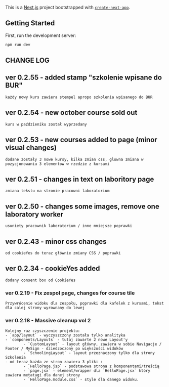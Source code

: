 This is a [Next.js](https://nextjs.org) project bootstrapped with [`create-next-app`](https://nextjs.org/docs/app/api-reference/cli/create-next-app).

## Getting Started

First, run the development server:

```bash
npm run dev
```

## CHANGE LOG

## ver 0.2.55 - added stamp "szkolenie wpisane do BUR"

    każdy nowy kurs zawiera stempel apropo szkolenia wpisanego do BUR

## ver 0.2.54 - new october course sold out

    kurs w paździeniku został wyprzedany

## ver 0.2.53 - new courses added to page (minor visual changes)

    dodane zostały 3 nowe kursy, kilka zmian css, glowna zmiana w pozycjonowaniu 3 elementow w rzedzie z kursami

## ver 0.2.51 - changes in text on laboritory page

    zmiana tekstu na stronie pracowni laboratorium

## ver 0.2.50 - changes some images, remove one laboratory worker

    usuniety pracownik laboratorium / inne mniejsze poprawki

## ver 0.2.43 - minor css changes

    od cookieYes do teraz głównie zmiany CSS / poprawki

## ver 0.2.34 - cookieYes added

    dodany consent box od CookieYes

### ver 0.2.19 - Fix zespol page, changes for course tile

    Przywrócenie widoku dla zespołu, poprawki dla kafelek z kursami, tekst dla calej strony wyrownany do lewej

### ver 0.2.18 - Massive cleanup vol 2

    Kolejny raz czyszczenie projektu:
    - `app/layout` - wyczyszczony została tylko analityka
    - `components/Layouts` - tutaj zawarte 2 nowe Layout'y
            - `CustomLayout` - layout główny, zawiera w sobie Navigacje / Footer / MySign - dziedzoczony po większości widoków
            - `SchoolingLayout` - layout przeznaczony tylko dla strony Szkolenia
    - od teraz każda ze stron zawiera 3 pliki :
            - `HelloPage.jsp` - podstawowa strona z komponentami/treścią
            - `page.jsx` - element/wrapper dla `HelloPage.jsx` który zawiera metatagi dla danej strony
            - `HelloPage.module.css` - style dla danego widoku.
